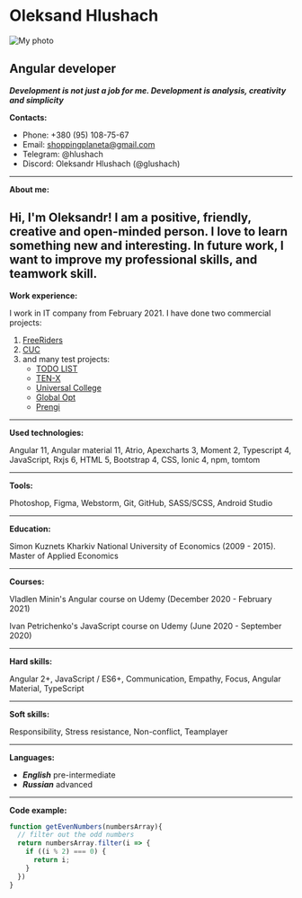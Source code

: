 # Oleksand Hlushach 
![My photo](https://media-exp1.licdn.com/dms/image/C4E03AQETk2funEMcjg/profile-displayphoto-shrink_800_800/0/1594192177176?e=1645056000&v=beta&t=VW-V0n4XM6ctgpcabjyLKT4eFtFgIC7BJdjH8OsyIYM)

## Angular developer

***Development is not just a job for me. Development is analysis, creativity and simplicity***

**Contacts:**
* Phone: +380 (95) 108-75-67             
* Email: shoppingplaneta@gmail.com       
* Telegram: @hlushach                    
* Discord: Oleksandr Hlushach (@glushach)
---

**About me:**

Hi, I'm Oleksandr! I am a positive, 
friendly, creative and open-minded person.
I love to learn something new and interesting.
In future work, I want to improve my professional skills,  and teamwork skill.
---

**Work experience:**

I work in IT company from February 2021. I have done two commercial projects:      
1. [FreeRiders](https://freeriders-admin.grassbusinesslabs.tk/#/authentication/signin)
2. [CUC](https://cuc.grassbusinesslabs.tk/admin/#/authentication/signin)
3. and many test projects:
   * [TODO LIST](https://glushach.github.io/todo-list/)
   * [TEN-X](https://glushach.github.io/creativeproject/app/)
   * [Universal College](https://glushach.github.io/test-roulette.io/app/)
   * [Global Opt](https://glushach.github.io/glopt.io/dist/)
   * [Prengi](https://glushach.github.io/FMC_4.io/dist/)
---
**Used technologies:**

Angular 11, Angular material 11, Atrio, Apexcharts 3, Moment 2, Typescript 4, JavaScript, Rxjs 6,  HTML 5, Bootstrap 4, CSS, Ionic 4, npm, tomtom

---
**Tools:**

Photoshop, Figma, Webstorm, Git, GitHub, SASS/SCSS, Android Studio

---
**Education:**

Simon Kuznets Kharkiv National University of Economics (2009 - 2015). Master of Applied Economics

---
 **Courses:**
 
Vladlen Minin's Angular course on Udemy (December 2020 - February 2021)

Ivan Petrichenko's JavaScript course on Udemy (June 2020 - September 2020)

---
**Hard skills:** 

Angular 2+, JavaScript / ES6+, Communication, Empathy, Focus, Angular Material, TypeScript

---
**Soft skills:**

Responsibility, Stress resistance, Non-conflict, Teamplayer

---
**Languages:**

* ***English*** pre-intermediate
* ***Russian*** advanced

---
**Code example:**

```javascript
function getEvenNumbers(numbersArray){ 
  // filter out the odd numbers
  return numbersArray.filter(i => {
    if ((i % 2) === 0) {
      return i;
    }
  })
}
```
